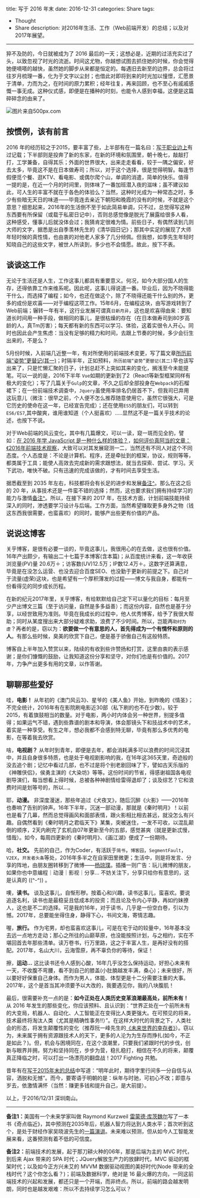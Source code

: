 title: 写于 2016 年末
date: 2016-12-31
categories: Share
tags:
- Thought
- Share
description: 对2016年生活、工作（Web前端开发）的总结；以及对2017年展望。
---

猝不及防的，今日就被成为了 2016 最后的一天；这想必是，近期的过活充实过了头，以致忽视了时光的流逝。时间这尤物，你越想试图去抓住她的时候，你会觉得她便嘀嗒的越快，虽然她的脚步从来都是恒定的。每遇旧去新至的边界，总会将过往岁月梳理一番，化为于文字以尘封；也借此对即将到来的时光加以憧憬，汇愿景于清单，力而为之，在时间的原力累积；经年往复，再来回顾，也不至心有戚戚感慨一事无成。这种仪式感，即便是在播种的时刻，也能令人感到幸福，这便是这篇碎碎念的由来了。

<!-- more -->

![图片来自500px.com](http://7xoosr.com1.z0.glb.clouddn.com/stock-photo.jpg)

## **按惯例，该有前言**

2016 年的经历较之于2015，要丰富了些，上半部有在一篇名曰：[写于职业边上](http://www.jeffjade.com/2016/07/24/111-talk-about-work-arena/)有过记载；下半部则是投奔了新的东家，在新的环境和氛围里，朝十晚七，敲敲打打，工学兼备，自得其乐；外面的世界很大，出来走走看看，较于一隅之偏安，好去太多，毕竟这不是在日本做寿司；所以，对于这个选择，很是觉得明智。每逢节假便觅个餐、逛KTV、看电影、或偶尔爬个山，单调的消遣，简单的快乐。值得一提的是，在近一个月的时间里，则体味了一番加班潜入夜的滋味；虽不建议如此，可人生的丰富不就在于各色的体验么？当然，这种时光成为一种常态之时，多少有些暗无天日的味道——毕竟连去亲近下朝阳和晚霞的没有的时候，不就是这个意思？细思起来，2016年的生活倒不至于如此简易单调，只不过，总觉得写这种东西要有所保留（或载于私密日记中），否则总感觉像是脱光了展露给很多人看，这种感受，懂事儿后就没体会过；我猜肯定很难为情。前些日子，有偶然读到几则大师的文字，据悉是出自季羡林先生的《清华园日记》；那其中实足的展现了大师年轻时候的真性情，也由衷的对他老人家多了几分倾佩。但我想，如季先生年轻时知晓自己的这些文字，被世人所读到，多少也不会情愿。故此，按下不表。

## **谈谈这工作**

无论于生活还是人生，工作这事儿都具有重要意义。何况，如今大部分国人的生存，还得依靠工作来维系呢。因此呢，这事儿得说道一番。毕业后，因为不晓得能干什么，而选择了编程；如今，也还在做这个，除了不晓得还能干什么别的外，更多的成份是欢喜——对于编程这项工作。15年6月，在编程这块，由写游戏转到了Web前端；辗转一年有半，这行业发展可谓真`日新月异`，这也是欢喜得由来：要知道长时间用一种手段，做相同的事儿，是很枯燥的存在（在日本做寿司到80岁高龄的人，真Tm厉害）；每天都有新的东西可以学习、体验，这着实很令人开心。同时也因此会产生焦虑：当没有足够的精力和时间，去跟上节奏的时候，多少会衍生出来的，不是么？

5月份时候，入前端几近整一年，有对所使用的前端技术变更，写了篇文章[所历前端“姿势”更替记(其一)](http://www.jeffjade.com/2016/05/14/106-front-end-learning-record/)；时隔半年，正如预料，`所历前端“姿势”更替记(其二)`早也该写出来了，只是忙懒汇聚的日子，计划总赶不上突如其来的变化，搁浅至今未能提笔。可以一说的是，2016下半年 `Vue`如期的更新到了2（React等新型框架同样有极大的变化）；写了几篇关于`Gulp`的文章，不久之后却全部投身在`Webpack`的石榴裙下；在一份前端技术调查中，`Jquery`虽使用率排名仍居首不下，但我司已弃用这玩意儿（微注：很早之前，个人便不怎么推荐随意使用它，虽然它很强大，可是它历史的使命在这一年，已经宣告完成）；还在使用`ES5`的朋友们，可以转到`ES6/ES7`,其中酸爽，谁用谁知道（个人挺喜欢）.....显然这不是一篇关乎技术的论述，也按下不说。

 对于Web前端的风云变化，其中有几篇爆文，可以一读，窥一斑而见全豹，譬如：[在 2016 年学 JavaScript 是一种什么样的体验？](https://zhuanlan.zhihu.com/p/22782487)，[如何评价真阿当的文章：《2016年前端技术观察](https://www.zhihu.com/question/53625757)，大致可以对其发展窥测一二，当然还有不同人对这个不同态度。个人态度是：不论是计算机、程序，还是牵扯到的框架，协议，规则等等，都类属于工具；能使人高效去完成新的需求跟想法，就当去探索、尝试、学习。天下武功，唯快不破。只有迅速的完成该做的，才有时间去享受生活。

 据悉截至到 2035 年左右，科技都将会有长足的进步和发展[备注^](#one)。那么在这之后的 20 年，从事技术还是一件蛮不错的选择；然而，这也要求我们拥有持续学习的能力与激情[备注^](#two)。所以，在接下来的 2017 年，在技术方面，计划前端技能持续深入的同时，渗透要学习设计与后端。工作方面，当然希望赚取更多身外之物（钱这东西我很需要，也蛮喜欢）的同时，能够产出些更有价值的产品。

## **说说这博客**
关乎博客，是很有必要一谈的，毕竟这事儿，我很用心的在去做，这也很有价值。16年产出颇少，有输出二十七篇于本博客(含本篇)；从百度统计来看，这一年收获浏览量(PV)量 20.6万＋；访客数(UV)12.5万；IP数12.4万＋。这数字还算满意，毕竟是在没怎么运营、也没去迎合百度SEO、也没勤于更新的前提之下。自己对于流量(虚荣)这块，也是希望有一个厚积薄发的过程——博文与我自身，都能有一份看得见的同步成长历程。

在新的纪元2017年里，关乎博客，有给默默给自己定下可以量化的目标：每月至少产出博文三篇（至于访问量，自然是多多益善）；而这份内容，自然也是基于分享，以经世致用为准则。毕竟在我成长的过程中，他人优秀博客，给予了我很大帮助；同时从某度搜出来大部分疑难求助，浪费了不少时间。所以，岂能再`助纣为虐`？再者的是，窃以为：**欲要做一个有意思的人，首先得成为一个有情怀和原则的人**。有那么些时候，臭美的欣赏下自己，便是基于骄傲自己有这般特质。

博客自上半年加入赞赏以来，陆续的有收到些许赞扬和打赏，这里由衷的表示感谢；是你们慷慨的鼓励，让我知道这份分享和坚守，对你们也是有价值的。2017年，力争产出更多有用的文章，以作答谢。

## **聊聊那些爱好**
哇，**电影！** 从年初的《澳门风云3》、星爷的《美人鱼》开始，到昨晚的《情圣》；不完全统计，2016年有在影院刷电影近30部（私下刷的也不在少数）。较于2015，有着旗鼓相当的数量。对于电影，两小时内体会另一种世界，别提多值得；如果运气不错，遇到些靠谱的剧本和导演，体会那镜头下和技战术中的艺术，着实是一种享受。有生之年，想必我都不会感到特无聊，毕竟有那么多优秀的电影，在等着我去欣赏。

啥，**电视剧？** 从年时到青年，即便是去年，都会消耗满多可以浪费的时间沉浸其中，并且自身很多特质，也是处于电视剧影响的我，在16年这365天里，奇迹般的没去追个剧；记忆中看过几部，也不过是将个别老剧回味了下，譬如古天乐版的《神雕侠侣》，侯勇主演的《大染坊》等等。这份时间的节省，得感谢祖国各电视剧导演们，每当想看上得时候，总被各种神剧情给雷得退却了；谈及综艺？它和浪费时间是划等号的，所以...。

耶，**动漫。** 非深度漫迷，那些年追过《犬夜叉》，随后沉醉《火影》——2016年也奏响了告别的钟声。16年下半年，沉迷一部动漫，那就是《秦时明月》！以前也是看了几幕，然而总觉得画风和面部表情，跟火影相比相去甚远，就没怎么有兴趣。自偶然看到《秦时明月之君临天下》某集，突被迷住，一发不可收，以混乱颠倒的顺序，2天内刷完了玄机自07年更新至今的五部，感觉甚爽（就是更新忒慢，惜哉）。如今，每周四更新的《秦时明月》、《画江湖》便成了一份期待。

哈，**社交。** 先前的自己，作为Coder，有活跃于`简书`，`博客园`，`SegmentFault`，`V2EX`，`开发者头条`等处，2016年多半之在自家田里微更；生活中，则是将发言、分享的阵地，由朋友圈转移到了微博——[杨琼璞](http://weibo.com/jeffjade)。插播一则广告：玩儿微博的朋友，如果你也中意编程｜动漫｜影视｜分享... 不妨关注下，分享只给你有意思的，这是认真的 ((^-^)) 。

噢，**读书。** 谈及这事儿，自惭形秽。按着心和兴趣，读书这事儿，蛮喜欢。要说追逐名利，读书也是最稳妥且低成本的投资；而且论及令内心平静，再如约妹撩人，这也是不二的选择。可是我的16年，对于读书，几乎是一份空白卷，引以为憾。2017年，总要能坐得住身，静得下心，书间文海，寄情志趣。

喔，**旅行。** 作为宅男，却也蛮喜欢这事儿，可是在宅于动的较量中，16年基本没去远一点地方走动；那心之所往的山巅草原，也没能按照计划，与之相约，实在不堪回首去年那些清单。读万卷书，行万里路，这之于丰富人生，是再好没有的搭配。2017年，名山大川，云海雪原，再不辜负你的等待，保证！

擦，**运动...** 这比读书还令人感到心酸，16年几乎没怎么保持运动，好担心未来有一天，不收腹不弯腰，看不到自己的膝盖(小肚腩越发丰满，桑心)；未来很好，所以要好好保重自己身体。而作为男人，体能、体型更是十二分需要注重的大事。2017年，这个是首当其冲须要予以大改的，我要遇见你，我的八块腹肌！

最后，很需要补充一点的是：**如今正处在人类历史变革浪潮最高处，前所未有！** 从 2016 年发生的那些变化，你应该预料、且认识到：“世界正处在一个前所未有的大变局，机器人、自动化、人工智能正在变得比人类更强大。在可预见的将来，技术最终将淘汰人类（尤其是精确性事务!!）”。在这样大时代的背景之下，人类社会的形态，将发生颠覆性的变化（推荐阮一峰先生的[《未来世界的幸存者》](https://ruanyf.github.io/survivor/)）。窃以为，未来属于拥有资源跟技术人的天下，更多的人沦为为生存而挣扎(如今，不正是如此？)。但，机会与困境同在，在这个浪潮里，只要我们紧跟时代的步伐，创新与眼界并拥，努力和坚持同在，步步为营，稳扎稳打，相信在不久的将来，颠覆真正降临之时，可以打出一场漂亮的翻盘战！2017 Fighting 共勉。

昔年有在[写于2015年末的总结](http://www.jeffjade.com/2015/12/26/2015-12-26-sum_up-in-the-end-of-year/)中写道：“明年此时，期待字里行间多一分自信与从容，洒脱和无憾”。而今，要寄语于明朝的是：纵年与时驰，可初心不改；即意与岁去，依激情满怀（当然：赚更多钱和提升自己，是大前提）。

以上，于2016/12/31 深圳南山。

---

<strong id="one">备注1：</strong>美国有一个未来学家叫做 Raymond Kurzweil [雷蒙德·库茨魏尔](https://zh.wikipedia.org/wiki/%E9%9B%B7%E8%92%99%E5%BE%B7%C2%B7%E5%BA%93%E8%8C%A8%E9%AD%8F%E5%B0%94)写了一本书《奇点临近》，其中预测在2035年后，机器人智力将达到人类水平；首次听到这个，是处于财经作家吴晓波先生的[一篇演讲](http://dy.163.com/wemedia/article/detail/C4NE25IN0518A225.html)。未来难以预测，但从如今人工智能发展来看，这番预测有着不低的可信度。

<strong id="two">备注2：</strong>前端技术的发展，起于那刀耕火种的06年，那是后端为主的 MVC 时代，到后来 Ajax 带来的 SPA 时代；JQuery解放生产力的放肆时代，MVC 驱动的框架时代；以及如今正方兴未艾的 MVVM 数据驱动视图的美好时代(Node 带来的全栈时代？这个你怎么看？)；前端及数据科学，绝对是 16 最火爆的方向，一同这前端技术的兴起和发展，都还只是一个开端，而非终点。所以，前端的路会越发明朗，同时也是越发艰难：所以不去持续学习怎么可以？
